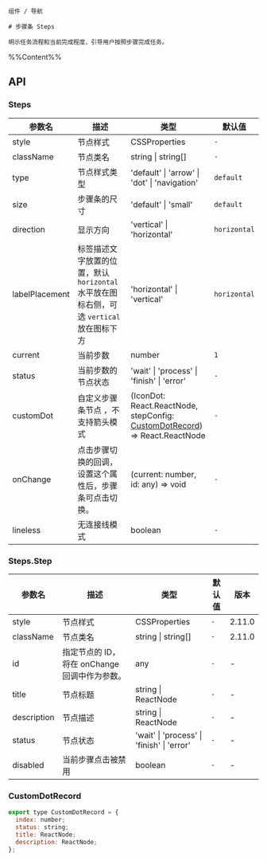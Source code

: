 `````
组件 / 导航

# 步骤条 Steps

明示任务流程和当前完成程度，引导用户按照步骤完成任务。
`````

%%Content%%

## API

### Steps

|参数名|描述|类型|默认值|
|---|---|---|---|
|style|节点样式|CSSProperties |`-`|
|className|节点类名|string \| string[] |`-`|
|type|节点样式类型|'default' \| 'arrow' \| 'dot' \| 'navigation' |`default`|
|size|步骤条的尺寸|'default' \| 'small' |`default`|
|direction|显示方向|'vertical' \| 'horizontal' |`horizontal`|
|labelPlacement|标签描述文字放置的位置，默认 `horizontal` 水平放在图标右侧，可选 `vertical` 放在图标下方|'horizontal' \| 'vertical' |`horizontal`|
|current|当前步数|number |`1`|
|status|当前步数的节点状态|'wait' \| 'process' \| 'finish' \| 'error' |`-`|
|customDot|自定义步骤条节点 ，不支持箭头模式|(IconDot: React.ReactNode, stepConfig: [CustomDotRecord](#customdotrecord)) => React.ReactNode |`-`|
|onChange|点击步骤切换的回调，设置这个属性后，步骤条可点击切换。|(current: number, id: any) => void |`-`|
|lineless|无连接线模式|boolean |`-`|

### Steps.Step

|参数名|描述|类型|默认值|版本|
|---|---|---|---|---|
|style|节点样式|CSSProperties |`-`|2.11.0|
|className|节点类名|string \| string[] |`-`|2.11.0|
|id|指定节点的 ID，将在 onChange 回调中作为参数。|any |`-`|-|
|title|节点标题|string \| ReactNode |`-`|-|
|description|节点描述|string \| ReactNode |`-`|-|
|status|节点状态|'wait' \| 'process' \| 'finish' \| 'error' |`-`|-|
|disabled|当前步骤点击被禁用|boolean |`-`|-|

### CustomDotRecord

```js
export type CustomDotRecord = {
  index: number;
  status: string;
  title: ReactNode;
  description: ReactNode;
};
```
